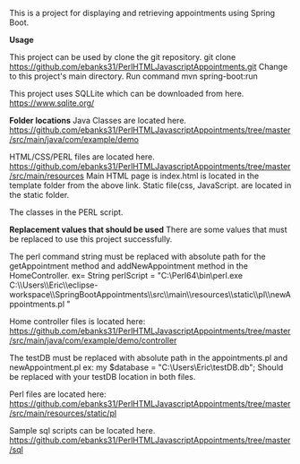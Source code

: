 This is a project for displaying and retrieving appointments using Spring Boot.

**Usage**

This project can be used by clone the git repository.
git clone https://github.com/ebanks31/PerlHTMLJavascriptAppointments.git
Change to this project's main directory.
Run command mvn spring-boot:run


This project uses SQLLite which can be downloaded from here.
https://www.sqlite.org/

**Folder locations**
Java Classes are located here.
https://github.com/ebanks31/PerlHTMLJavascriptAppointments/tree/master/src/main/java/com/example/demo

HTML/CSS/PERL files are located here.
https://github.com/ebanks31/PerlHTMLJavascriptAppointments/tree/master/src/main/resources
Main HTML page is index.html is located in the template folder from the above link.
Static file(css, JavaScript. are located in the static folder.

The classes in the PERL script.

**Replacement values that should be used**
There are some values that must be replaced to use this project successfully. 

The perl command string must be replaced with absolute path for the getAppointment method and addNewAppointment
method in the HomeController.
ex=	String perlScript = "C:\\Perl64\\bin\\perl.exe C:\\\\Users\\\\Eric\\\\eclipse-workspace\\\\SpringBootAppointments\\\\src\\\\main\\\\resources\\\\static\\\\pl\\\\newAppointments.pl "

Home controller files is located here:
https://github.com/ebanks31/PerlHTMLJavascriptAppointments/tree/master/src/main/java/com/example/demo/controller

The testDB must be replaced with absolute path in the appointments.pl and newAppointment.pl
ex: my $database = "C:\\Users\\Eric\\testDB.db";
Should be replaced with your testDB location in both files.

Perl files are located here:
https://github.com/ebanks31/PerlHTMLJavascriptAppointments/tree/master/src/main/resources/static/pl

Sample sql scripts can be located here.
https://github.com/ebanks31/PerlHTMLJavascriptAppointments/tree/master/sql
